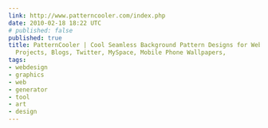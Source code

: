 ```yaml
---
link: http://www.patterncooler.com/index.php
date: 2010-02-18 18:22 UTC
# published: false
published: true
title: PatternCooler | Cool Seamless Background Pattern Designs for Web and Graphic
  Projects, Blogs, Twitter, MySpace, Mobile Phone Wallpapers,
tags:
- webdesign
- graphics
- web
- generator
- tool
- art
- design
---
```



